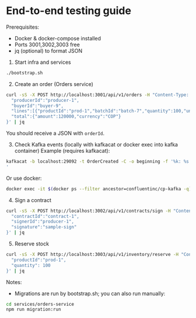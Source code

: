 # End-to-end testing guide

Prerequisites:
- Docker & docker-compose installed
- Ports 3001,3002,3003 free
- jq (optional) to format JSON

1) Start infra and services
```bash
./bootstrap.sh
```

2) Create an order (Orders service)
```bash
curl -sS -X POST http://localhost:3001/api/v1/orders -H "Content-Type: application/json" -d '{
  "producerId":"producer-1",
  "buyerId":"buyer-9",
  "lines":[{"productId":"prod-1","batchId":"batch-7","quantity":100,"unit":"kg","unitPrice":1200}],
  "total":{"amount":120000,"currency":"COP"}
}' | jq
```

You should receive a JSON with `orderId`.

3) Check Kafka events (locally with kafkacat or docker exec into kafka container)
Example (requires kafkacat):
```bash
kafkacat -b localhost:29092 -t OrderCreated -C -o beginning -f '%k: %s
'
```

Or use docker:
```bash
docker exec -it $(docker ps --filter ancestor=confluentinc/cp-kafka -q) bash -c "kafka-console-consumer --bootstrap-server localhost:9092 --topic OrderCreated --from-beginning --timeout-ms 10000"
```

4) Sign a contract
```bash
curl -sS -X POST http://localhost:3002/api/v1/contracts/sign -H "Content-Type: application/json" -d '{
  "contractId":"contract-1",
  "signerId":"producer-1",
  "signature":"sample-sign"
}' | jq
```

5) Reserve stock
```bash
curl -sS -X POST http://localhost:3003/api/v1/inventory/reserve -H "Content-Type: application/json" -d '{
  "productId":"prod-1",
  "quantity": 100
}' | jq
```

Notes:
- Migrations are run by bootstrap.sh; you can also run manually:
```bash
cd services/orders-service
npm run migration:run
```
